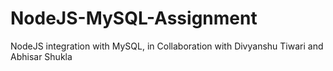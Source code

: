 # NodeJS-MySQL-Assignment
NodeJS integration with MySQL, in Collaboration with Divyanshu Tiwari and Abhisar Shukla
